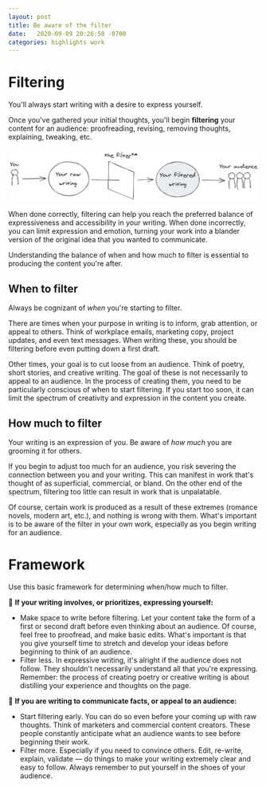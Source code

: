 ```yaml
---
layout: post
title: Be aware of the filter
date:   2020-09-09 20:26:58 -0700
categories: highlights work
---
```


# Filtering

You'll always start writing with a desire to express yourself.

Once you've gathered your initial thoughts, you'll begin **filtering** your content for an audience: proofreading, revising, removing thoughts, explaining, tweaking, etc.

![filtering diagram](https://raw.githubusercontent.com/svvchen/nervxious/gh-pages/assets/images/filter.png)

When done correctly, filtering can help you reach the preferred balance of expressiveness and accessibility in your writing. When done incorrectly, you can limit expression and emotion, turning your work into a blander version of the original idea that you wanted to communicate.

Understanding the balance of when and how much to filter is essential to producing the content you're after.

## When to filter

Always be cognizant of *when* you're starting to filter.

There are times when your purpose in writing is to inform, grab attention, or appeal to others. Think of workplace emails, marketing copy, project updates, and even text messages. When writing these, you should be filtering before even putting down a first draft.

Other times, your goal is to cut loose from an audience. Think of poetry, short stories, and creative writing. The goal of these is not necessarily to appeal to an audience. In the process of creating them, you need to be particularly conscious of when to start filtering. If you start too soon, it can limit the spectrum of creativity and expression in the content you create.

## How much to filter

Your writing is an expression of you. Be aware of *how much* you are grooming it for others.

If you begin to adjust too much for an audience, you risk severing the connection between you and your writing. This can manifest in work that's thought of as superficial, commercial, or bland. On the other end of the spectrum, filtering too little can result in work that is unpalatable.

Of course, certain work is produced as a result of these extremes (romance novels, modern art, etc.), and nothing is wrong with them. What's important is to be aware of the filter in your own work, especially as you begin writing for an audience.

# Framework

Use this basic framework for determining when/how much to filter.

💟 **If your writing involves, or prioritizes, expressing yourself:**

- Make space to write before filtering. Let your content take the form of a first or second draft before even thinking about an audience. Of course, feel free to proofread, and make basic edits. What's important is that you give yourself time to stretch and develop your ideas before beginning to think of an audience.
- Filter less. In expressive writing, it's alright if the audience does not follow. They shouldn't necessarily understand all that you're expressing. Remember: the process of creating poetry or creative writing is about distilling your experience and thoughts on the page.

📣 **If you are writing to communicate facts, or appeal to an audience:** 

- Start filtering early. You can do so even before your coming up with raw thoughts. Think of marketers and commercial content creators. These people constantly anticipate what an audience wants to see before beginning their work.
- Filter more. Especially if you need to convince others. Edit, re-write, explain, validate — do things to make your writing extremely clear and easy to follow. Always remember to put yourself in the shoes of your audience.
